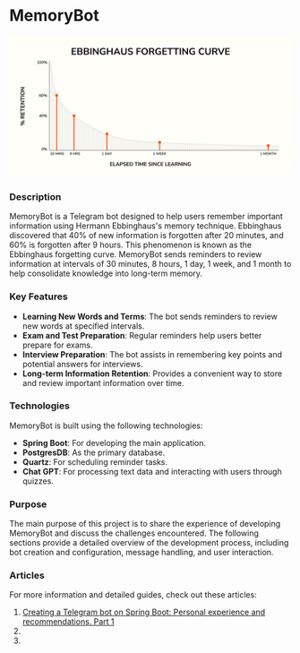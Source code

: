 # MemoryBot

![start_en.jpg](src%2Fmain%2Fresources%2Fstatic%2Fimg%2Fstart_en.jpg)
### Description

MemoryBot is a Telegram bot designed to help users remember important information using Hermann Ebbinghaus's memory technique. Ebbinghaus discovered that 40% of new information is forgotten after 20 minutes, and 60% is forgotten after 9 hours. This phenomenon is known as the Ebbinghaus forgetting curve. MemoryBot sends reminders to review information at intervals of 30 minutes, 8 hours, 1 day, 1 week, and 1 month to help consolidate knowledge into long-term memory.

### Key Features

- **Learning New Words and Terms**: The bot sends reminders to review new words at specified intervals.
- **Exam and Test Preparation**: Regular reminders help users better prepare for exams.
- **Interview Preparation**: The bot assists in remembering key points and potential answers for interviews.
- **Long-term Information Retention**: Provides a convenient way to store and review important information over time.

### Technologies

MemoryBot is built using the following technologies:

- **Spring Boot**: For developing the main application.
- **PostgresDB**: As the primary database.
- **Quartz**: For scheduling reminder tasks.
- **Chat GPT**: For processing text data and interacting with users through quizzes.

### Purpose

The main purpose of this project is to share the experience of developing MemoryBot and discuss the challenges encountered. The following sections provide a detailed overview of the development process, including bot creation and configuration, message handling, and user interaction.

### Articles

For more information and detailed guides, check out these articles:

1. [Creating a Telegram bot on Spring Boot: Personal experience and recommendations. Part 1](https://medium.com/@ia_taras/creating-a-telegram-bot-on-spring-boot-personal-experience-and-recommendations-part-1-9ab3bf292e7f)
2. [](#)
3. [](#)

